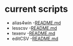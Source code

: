 # current scripts
- alias4win
  -[README.md](/alias4win/README.md)
- lesscsv
  -[README.md](/lesscsv/README.md)
- texenv
  -[README.md](/texenv/README.md)
- editCSV
  -[README.md](/editCSV/README.md)
